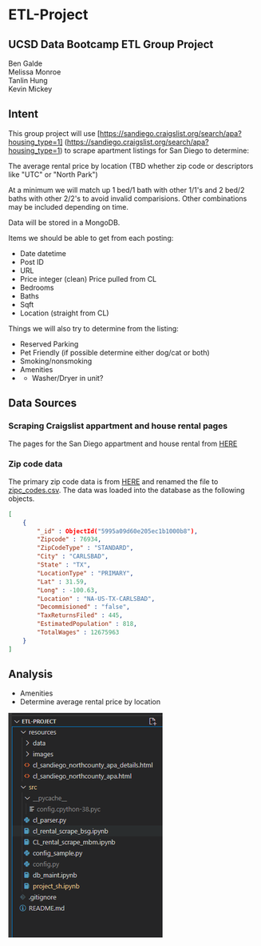 # ETL-Project
## UCSD Data Bootcamp ETL Group Project
Ben Galde<br>
Melissa Monroe<br>
Tanlin Hung<br>
Kevin Mickey


## Intent
This group project will use [https://sandiego.craigslist.org/search/apa?housing_type=1] (https://sandiego.craigslist.org/search/apa?housing_type=1) to scrape apartment listings for San Diego to determine:

The average rental price by location (TBD whether zip code or descriptors like "UTC" or "North Park")

At a minimum we will match up 1 bed/1 bath with other 1/1's and 2 bed/2 baths with other 2/2's to avoid invalid comparisions.  Other combinations may be included depending on time.

Data will be stored in a MongoDB.

Items we should be able to get from each posting:

- Date datetime
- Post ID
- URL
- Price integer (clean) Price pulled from CL
- Bedrooms
- Baths
- Sqft
- Location (straight from CL)



Things we will also try to determine from the listing:

- Reserved Parking
- Pet Friendly (if possible determine either dog/cat or both)
- Smoking/nonsmoking
- Amenities
- - Washer/Dryer in unit?

## Data Sources
### Scraping Craigslist appartment and house rental pages
The pages for the San Diego appartment and house rental from [HERE](https://sandiego.craigslist.org/d/apartments-housing-for-rent/search/apa)
### Zip code data
The primary zip code data is from [HERE](http://federalgovernmentzipcodes.us/) and renamed the file to [zipc_codes.csv](./resources/data/zipcodes.csv). 
The data was loaded into the database as the following objects.
```json
[
	{
		"_id" : ObjectId("5995a09d60e205ec1b1000b8"),
		"Zipcode" : 76934,
		"ZipCodeType" : "STANDARD",
		"City" : "CARLSBAD",
		"State" : "TX",
		"LocationType" : "PRIMARY",
		"Lat" : 31.59,
		"Long" : -100.63,
		"Location" : "NA-US-TX-CARLSBAD",
		"Decommisioned" : "false",
		"TaxReturnsFiled" : 445,
		"EstimatedPopulation" : 818,
		"TotalWages" : 12675963
	}
]
```


## Analysis
- Amenities
- Determine average rental price by location


![File Name](resources/images/fig1_example.png)